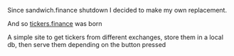 Since sandwich.finance shutdown I decided to make my own replacement.

And so [tickers.finance](tickers.finance) was born

A simple site to get tickers from different exchanges, store them in a local db, then serve them depending on the button pressed

